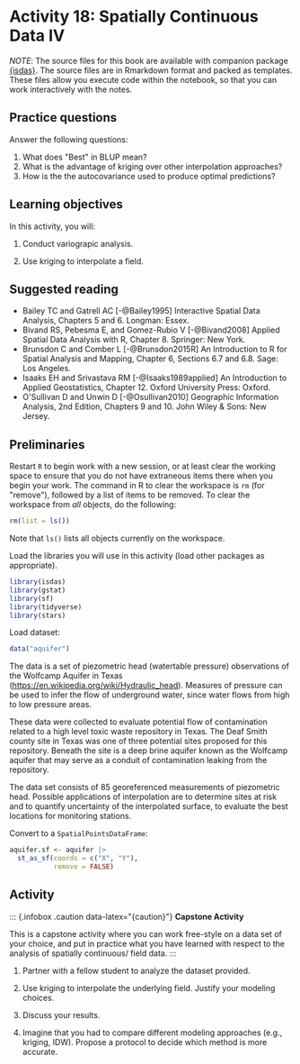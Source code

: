 # Activity 18: Spatially Continuous Data IV

*NOTE*: The source files for this book are available with companion package [{isdas}](https://paezha.github.io/isdas/). The source files are in Rmarkdown format and packed as templates. These files allow you execute code within the notebook, so that you can work interactively with the notes. 

## Practice questions

Answer the following questions:

1. What does "Best" in BLUP mean?
2. What is the advantage of kriging over other interpolation approaches?
3. How is the the autocovariance used to produce optimal predictions?

## Learning objectives

In this activity, you will:

1. Conduct variograpic analysis.

2. Use kriging to interpolate a field. 

## Suggested reading

- Bailey TC and Gatrell AC [-@Bailey1995] Interactive Spatial Data Analysis, Chapters 5 and 6. Longman: Essex.
- Bivand RS, Pebesma E, and Gomez-Rubio V [-@Bivand2008] Applied Spatial Data Analysis with R, Chapter 8. Springer: New York.
- Brunsdon C and Comber L [-@Brunsdon2015R] An Introduction to R for Spatial Analysis and Mapping, Chapter 6, Sections 6.7 and 6.8. Sage: Los Angeles.
- Isaaks EH and Srivastava RM  [-@Isaaks1989applied] An Introduction to Applied Geostatistics, Chapter 12. Oxford University Press: Oxford.
- O'Sullivan D and Unwin D [-@Osullivan2010] Geographic Information Analysis, 2nd Edition, Chapters 9 and 10. John Wiley & Sons: New Jersey.

## Preliminaries

Restart `R` to begin work with a new session, or at least clear the working space to ensure that you do not have extraneous items there when you begin your work. The command in R to clear the workspace is `rm` (for "remove"), followed by a list of items to be removed. To clear the workspace from _all_ objects, do the following:

``` r
rm(list = ls())
```

Note that `ls()` lists all objects currently on the workspace.

Load the libraries you will use in this activity (load other packages as appropriate). 

``` r
library(isdas)
library(gstat)
library(sf)
library(tidyverse)
library(stars)
```

Load dataset:

``` r
data("aquifer")
```

The data is a set of piezometric head (watertable pressure) observations of the Wolfcamp Aquifer in Texas (https://en.wikipedia.org/wiki/Hydraulic_head). Measures of pressure can be used to infer the flow of underground water, since water flows from high to low pressure areas.

These data were collected to evaluate potential flow of contamination related to a high level toxic waste repository in Texas. The Deaf Smith county site in Texas was one of three potential sites proposed for this repository. Beneath the site is a deep brine aquifer known as the Wolfcamp aquifer that may serve as a conduit of contamination leaking from the repository.

The data set consists of 85 georeferenced measurements of piezometric head. Possible applications of interpolation are to determine sites at risk and to quantify uncertainty of the interpolated surface, to evaluate the best locations for monitoring stations.

Convert to a `SpatialPointsDataFrame`:

``` r
aquifer.sf <- aquifer |>
  st_as_sf(coords = c("X", "Y"),
           remove = FALSE)
```

## Activity

::: {.infobox .caution data-latex="{caution}"}
**Capstone Activity**

This is a capstone activity where you can work free-style
on a data set of your choice, and put in practice what you
have learned with respect to the analysis of spatially continuous/
field data.
:::

1. Partner with a fellow student to analyze the dataset provided.

2. Use kriging to interpolate the underlying field. Justify your modeling choices.

3. Discuss your results.

4. Imagine that you had to compare different modeling approaches (e.g., kriging, IDW). Propose a protocol to decide which method is more accurate. 
